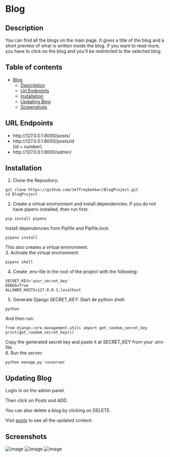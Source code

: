 # Blog

## Description
<p>You can find all the blogs on the main page. It gives a title of the blog and a short preview of what is written inside the blog. If you want to read more, you have to click on the blog and you'll be redirected to the selected blog.</p>

## Table of contents
* [Blog](#blog)
  * [Description](#description)
  * [Url Endpoints](#url-endpoints)
  * [Installation](#installation)
  * [Updating Blog](#updating-blog)
  * [Screenshots](#screenshots)

## URL Endpoints
<ul>
  <li>http://127.0.0.1:8000/posts/</li>
  <li>http://127.0.0.1:8000/posts/id</li> (id = number)
  <li>http://127.0.0.1:8000/admin/</li>
</ul>

## Installation
1. Clone the Repository:
```
git clone https://github.com/Jeffreybekker/BlogProject.git
cd BlogProject
```
2. Create a virtual environment and install dependencies:
If you do not have pipenv installed, then run first:
```
pip install pipenv
```
Install dependencies from Pipfile and Pipfile.lock:
```
pipenv install
```
This also creates a virtual environment.<br>
3. Activate the virtual environment:
```
pipenv shell
```
4. Create .env-file in the root of the project with the following:
```
SECRET_KEY='your_secret_key'
DEBUG=True
ALLOWED_HOSTS=127.0.0.1,localhost
```
5. Generate Django SECRET_KEY:
Start de python shell:
```
python
```
And then run:
```
from django.core.management.utils import get_random_secret_key
print(get_random_secret_key())
```
Copy the generated secret key and paste it at SECRET_KEY from your .env-file.<br>
6. Run the server:
```
python manage.py runserver
```
## Updating Blog
<p>Login in on the admin panel.</p>
<p>Then click on Posts and ADD.</p>
<p>You can also delete a blog by clicking on DELETE.</p>
<p>Visit <a href="http://127.0.0.1:8000/posts">posts</a> to see all the updated content.</p>

## Screenshots
![image](https://github.com/user-attachments/assets/f0ff613b-b29e-44c3-a62d-b8db8dfcd285)
![image](https://github.com/user-attachments/assets/ce1a417c-436e-4af4-b7bb-b3df9c334e06)
![image](https://github.com/user-attachments/assets/02e29bf2-a51b-4759-a0d8-92f9ec050f73)
